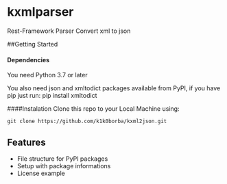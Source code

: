 # kxmlparser
Rest-Framework Parser Convert xml to json

##Getting Started
#### Dependencies
You need Python 3.7 or later

You also need json and xmltodict packages available from PyPI, if you have pip just run:
pip install xmltodict

####Instalation
Clone this repo to your Local Machine using:
```
git clone https://github.com/k1k0borba/kxml2json.git
```

## Features
- File structure for PyPI packages
- Setup with package informations
- License example

